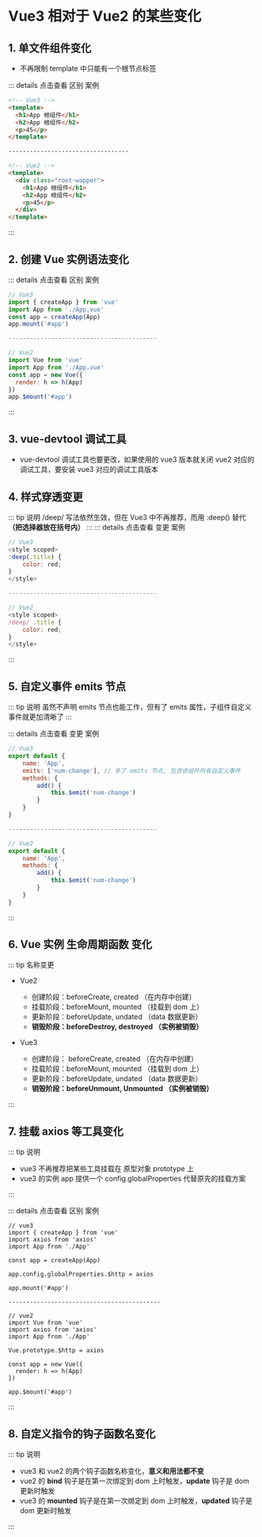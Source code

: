 # Vue3 相对于 Vue2 的某些变化

## 1. 单文件组件变化

- 不再限制 template 中只能有一个根节点标签

::: details 点击查看 区别 案例

```html
<!-- Vue3 -->
<template>
  <h1>App 根组件</h1>
  <h2>App 根组件</h2>
  <p>45</p>
</template>

----------------------------------

<!-- Vue2 -->
<template>
  <div class="root-wapper">
    <h1>App 根组件</h1>
    <h2>App 根组件</h2>
    <p>45</p>
  </div>
</template>
```

:::

## 2. 创建 Vue 实例语法变化

::: details 点击查看 区别 案例

```js
// Vue3
import { createApp } from 'vue'
import App from './App.vue'
const app = createApp(App)
app.mount('#app')

------------------------------------------

// Vue2
import Vue from 'vue'
import App from './App.vue'
const app = new Vue({
  render: h => h(App)
})
app.$mount('#app')
```

:::

## 3. vue-devtool 调试工具

- vue-devtool 调试工具也要更改，如果使用的 vue3 版本就关闭 vue2 对应的 调试工具，要安装 vue3 对应的调试工具版本

## 4. 样式穿透变更

::: tip 说明
/deep/ 写法依然生效，但在 Vue3 中不再推荐，而用 :deep() 替代 **（把选择器放在括号内）**
:::
::: details 点击查看 变更 案例

```js
// Vue3
<style scoped>
:deep(.title) {
    color: red;
}
</style>

------------------------------------------

// Vue2
<style scoped>
/deep/ .title {
    color: red;
}
</style>
```

:::

## 5. 自定义事件 emits 节点

::: tip 说明
虽然不声明 emits 节点也能工作，但有了 emits 属性，子组件自定义事件就更加清晰了
:::

::: details 点击查看 变更 案例

```js
// Vue3
export default {
    name: 'App',
    emits: ['num-change'], // 多了 emits 节点, 包含该组件所有自定义事件
    methods: {
        add() {
            this.$emit('num-change')
        }
    }
}

------------------------------------------

// Vue2
export default {
    name: 'App',
    methods: {
        add() {
            this.$emit('num-change')
        }
    }
}
```

:::

## 6. Vue 实例 生命周期函数 变化

::: tip 名称变更

- Vue2

  - 创建阶段：beforeCreate, created （在内存中创建）
  - 挂载阶段：beforeMount, mounted （挂载到 dom 上）
  - 更新阶段：beforeUpdate, undated （data 数据更新）
  - **销毁阶段：beforeDestroy, destroyed （实例被销毁）**

- Vue3

  - 创建阶段： beforeCreate, created （在内存中创建）
  - 挂载阶段：beforeMount, mounted （挂载到 dom 上）
  - 更新阶段：beforeUpdate, undated （data 数据更新）
  - **销毁阶段：beforeUnmount, Unmounted （实例被销毁）**

:::

## 7. 挂载 axios 等工具变化

::: tip 说明

- vue3 不再推荐把某些工具挂载在 原型对象 prototype 上
- vue3 的实例 app 提供一个 config.globalProperties 代替原先的挂载方案

:::

::: details 点击查看 区别 案例

```js{8,19}
// vue3
import { createApp } from 'vue'
import axios from 'axios'
import App from './App'

const app = createApp(App)

app.config.globalProperties.$http = axios

app.mount('#app')

-------------------------------------------

// vue2
import Vue from 'vue'
import axios from 'axios'
import App from './App'

Vue.prototype.$http = axios

const app = new Vue({
  render: h => h(App)
})

app.$mount('#app')
```

:::

## 8. 自定义指令的钩子函数名变化

::: tip 说明

- vue3 和 vue2 的两个钩子函数名称变化，**意义和用法都不变**
- vue2 的 **bind** 钩子是在第一次绑定到 dom 上时触发，**update** 钩子是 dom 更新时触发
- vue3 的 **mounted** 钩子是在第一次绑定到 dom 上时触发，**updated** 钩子是 dom 更新时触发

:::
